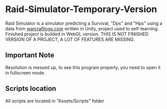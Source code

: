 # Raid-Simulator-Temporary-Version
Raid Simulator is a simulator predicting a Survival, "Dps" and "Hps" using a data from [warcraftlogs.com](https://www.warcraftlogs.com/) written in Unity, project used to self-learning. Finished project is builded in WebGL version. THIS IS NOT FINISHED VERSION OF A PROJECT, A LOT OF FEATURES ARE MISSING.

## Important Note
Resolution is messed up, to see this program properly, you need to open it in fullscreen mode.

## Scripts location
All scripts are located in "Assets/Scripts" folder
